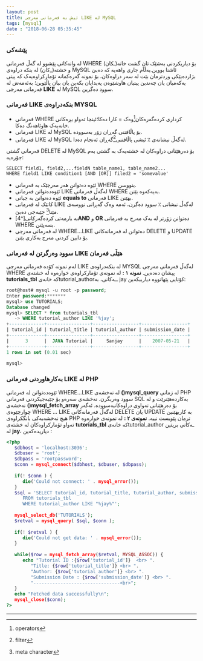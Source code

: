 ```yaml
---
layout: post
title: ئیش بە فەرمانی مەرجی LIKE لە MySQL
tags: [mysql]
date : "2018-06-28 05:35:45"
---
```


### پێشەکی

لە وانەکانی پێشوو لە گەڵ فەرمانی WHERE بۆ دیاریکردنی بەشێک تان گشت خانە(ـکان) و خشتە(_کان) لە بنکە دراوەی MySQL ئاشنا بووین.بەڵآم جاری واهەیە کە دەبێ بژاردەیێکی وردترمان بێت لە سەر دراوەکان، بۆ نمونە گەرەکمانە تۆمارکراوەیەک کە پیتی یەکەمیان یان چەندین پیتیان هاوشێوەن پەیدایان بکەین یان بیان پاڵێوین؛ بەئەمەش لە فەرمانی مەرجی **LIKE** لە MySQL سوود دەگرین.

### فەرمانی LIKE بنکەدراوەی MYSQL

- فەرمانی WHERE کرداری کردەگەرەکان[^1]وەک = کارا دەکا؛ئینجا تەواو بڕەکانی خانەیەک هاوئاهەنگ دەکا.
- فەرمانی LIKE لە MySQL بۆ پاڵافتنی گەڕان زۆر بەسوودە.
- فەرمانی LIKE لە MySQL لەگەڵ نیشانەی ٪ ئیشی پاڵافتنی[^2]گەڕان ئەنجام دەدا.

فەرمانی گشتی DELETE لە MySQL بۆ دەرهێنانی دراوەکان لە خشتەیەک بە گشتی بەم جۆرەیە:

```mysql
SELECT field1, field2,...fieldN table_name1, table_name2...
WHERE field1 LIKE condition1 [AND [OR]] filed2 = 'somevalue'
```



- ئێوە دەتوانن هەر مەرجێک بە فەرمانی WHERE بنووسن.
- ئێوەدەتوانن فەرمانی LIKE لەگەڵ فەرمانی WHERE بەیەکەوە بێنن.
- ئێوە دەتوانن بە جیاتی **equals to** فەرمانی LIKE بهێنن.
- کاتێک لە فەرمانی LIKE لەگەڵ نیشانی ٪ سوود دەگرن، ئەمە وەک گەڕانی نووسەی مێتا[^3] جێبەجی دەبێ.
- بە یارمەتی کرده‌گه‌رکانی[^4]**AND** و **OR** دەتوانن زۆرتر لە یەک مەرج بە فەرمانی WHERE بسەپێنن.
- لە فەرمانی مەرجی WHERE…LIKE دەتوانن لە فەرمانەکانی DELETE و UPDATE بۆ دابین کردنی مەرج بەکاری بێنن.

### سوود وەرگرتن لە فەرمانی LIKE هێڵی فەرمان

لەم نمونە کۆدە فەرمانی مەرجی LIKE لە بنکەدراوەی MYSQL لەگەڵ فەرمانی مەرجی WHERE پیشان دەدەین.
**نمونە ١ :**
لە نمونەی تۆمارکراوەی خوارەوە لە خشتەی **tutorials_tbl** کە خانەیtutorial_authorــەکانی، بە jay کۆتایی پێهاتووە دیاریبکەین:

```sql
root@host# mysql -u root -p password;
Enter password:*******
mysql> use TUTORIALS;
Database changed
mysql> SELECT * from tutorials_tbl 
   -> WHERE tutorial_author LIKE '%jay';
+-------------+----------------+-----------------+-----------------+
| tutorial_id | tutorial_title | tutorial_author | submission_date |
+-------------+----------------+-----------------+-----------------+
|      3      |  JAVA Tutorial |     Sanjay      |    2007-05-21   |   
+-------------+----------------+-----------------+-----------------+
1 rows in set (0.01 sec)
 
mysql>
```



### بەکارهاوردنی فەرمانی LIKE لە PHP

ئێوەدەتوانن لە فەرمانی WHERE…LIKE لە نەخشەی **()mysql_query** لە زمانی PHP سوود وەربگرن. نەخشەی سەرەو بۆ جێبەجیکردنی فەرمانی SQL بەکاردەهێنرێت و لە نەخشەی **()mysql_fetch_array** بۆ دەرهێنانی تەواوی دراوەکانبەسوودە.
ئەگەر چوارچێوەی WHERE … LIKE لەگەڵ فەرمانەکانی DELETE یان UPDATE بە کاربهێنین هیچ نەخشەیەکی بانگکراوەی PHP ترمان پێویست نییە.
**نمونەی ٢ :** لە نمونەی خوارەوە تەواو تۆمارکراوەکان لە خشتەی **tutorials_tbl** کە خانەیtutorial_author ـەکانی بریتین لە **jay**، دیاریدەکەین :

```php
<?php
   $dbhost = 'localhost:3036';
   $dbuser = 'root';
   $dbpass = 'rootpassword';
   $conn = mysql_connect($dbhost, $dbuser, $dbpass);
 
   if(! $conn ) {
      die('Could not connect: ' . mysql_error());
   }
   $sql = 'SELECT tutorial_id, tutorial_title, tutorial_author, submission_date
      FROM tutorials_tbl
      WHERE tutorial_author LIKE "%jay%"';
 
   mysql_select_db('TUTORIALS');
   $retval = mysql_query( $sql, $conn );
    
   if(! $retval ) {
      die('Could not get data: ' . mysql_error());
   }
 
   while($row = mysql_fetch_array($retval, MYSQL_ASSOC)) {
      echo "Tutorial ID :{$row['tutorial_id']}  <br> ".
         "Title: {$row['tutorial_title']} <br> ".
         "Author: {$row['tutorial_author']} <br> ".
         "Submission Date : {$row['submission_date']} <br> ".
         "--------------------------------<br>";
   } 
   echo "Fetched data successfully\n";
   mysql_close($conn);
?>
```

------

[^1]:operators 
[^2]:filter
[^3]: meta character

